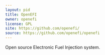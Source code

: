 ```yaml
---
layout: pid
title: OpenEFI
owner: openefi
license: GPL
site: https://github.com/openefi/
source: https://github.com/openefi/openefi
---
```

Open source Electronic Fuel Injection system.

